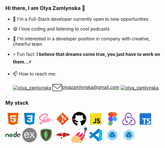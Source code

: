 ### Hi there, I am Olya Zamlynska 👋

- 🌱 I'm a Full-Stack developer currently open to new opportunities
- 😄 I love coding and listening to cool podcasts
- 🤔 I'm interested in a developer position in company with creative, cheerful
  team
- ⚡ Fun fact: **I believe that dreams come true, you just have to work on
  them...⚡**
- 📫 How to reach me:

  <a target="_blank" rel="noopener noreferrer" href="https://t.me/olyazamlynska"><img align="center" src="https://www.vectorlogo.zone/logos/telegram/telegram-icon.svg" alt="olya_zamlynska" height="30" width="30" /></a>
  <a target="_blank" rel="noopener noreferrer" href="mailto:olyazamlynska@gmail.com"><img align="center" src="./img/mail.png" alt="olya_zamlynska" height="30" width="30" />olyazamlynska@gmail.com</a>
  <a target="_blank" rel="noopener noreferrer" href="https://www.linkedin.com/in/olha-zamlynska"><img align="center" src="https://www.vectorlogo.zone/logos/linkedin/linkedin-tile.svg" alt="olya_zamlynska" height="30" width="30" /></a>

### My stack

![HTML](./img/html.png) ![CSS](./img/css.png) ![SASS](./img/sass.png)
![GIT](./img/git.png) ![GITHUB](./img/github.png) ![JS](./img/js.png)
![FIGMA](./img/figma.png) ![REDUX](./img/redux.png) ![TYPESCTIPT](./img/ts.png)
![GIT](./img/nodejs.png) ![GITHUB](./img/express.png) ![JS](./img/mongodb.png)
![GIT](./img/mongoose.png) ![GITHUB](./img/sc.png) ![JS](./img/vsc.png)
![JS](./img/webpack.png) ![JS](./img/webpack.png)
